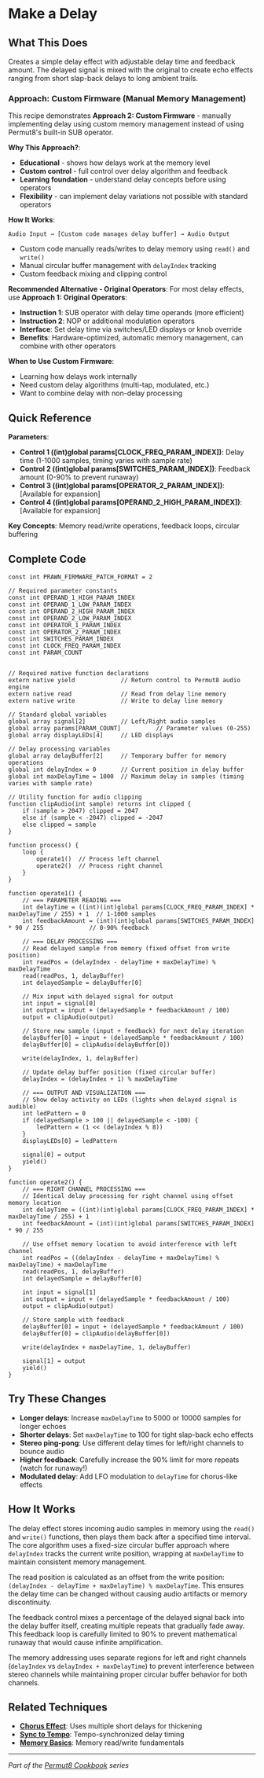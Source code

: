 # Make a Delay

## What This Does
Creates a simple delay effect with adjustable delay time and feedback amount. The delayed signal is mixed with the original to create echo effects ranging from short slap-back delays to long ambient trails.

### **Approach: Custom Firmware (Manual Memory Management)**

This recipe demonstrates **Approach 2: Custom Firmware** - manually implementing delay using custom memory management instead of using Permut8's built-in SUB operator.

**Why This Approach?**:
- **Educational** - shows how delays work at the memory level
- **Custom control** - full control over delay algorithm and feedback  
- **Learning foundation** - understand delay concepts before using operators
- **Flexibility** - can implement delay variations not possible with standard operators

**How It Works**:
```
Audio Input → [Custom code manages delay buffer] → Audio Output
```
- Custom code manually reads/writes to delay memory using `read()` and `write()`
- Manual circular buffer management with `delayIndex` tracking
- Custom feedback mixing and clipping control

**Recommended Alternative - Original Operators**:
For most delay effects, use **Approach 1: Original Operators**:
- **Instruction 1**: SUB operator with delay time operands (more efficient)
- **Instruction 2**: NOP or additional modulation operators
- **Interface**: Set delay time via switches/LED displays or knob override
- **Benefits**: Hardware-optimized, automatic memory management, can combine with other operators

**When to Use Custom Firmware**:
- Learning how delays work internally
- Need custom delay algorithms (multi-tap, modulated, etc.)
- Want to combine delay with non-delay processing

## Quick Reference
**Parameters**:
- **Control 1 ((int)global params[CLOCK_FREQ_PARAM_INDEX])**: Delay time (1-1000 samples, timing varies with sample rate)
- **Control 2 ((int)global params[SWITCHES_PARAM_INDEX])**: Feedback amount (0-90% to prevent runaway)
- **Control 3 ((int)global params[OPERATOR_2_PARAM_INDEX])**: [Available for expansion]
- **Control 4 ((int)global params[OPERAND_2_HIGH_PARAM_INDEX])**: [Available for expansion]

**Key Concepts**: Memory read/write operations, feedback loops, circular buffering

## Complete Code
```impala
const int PRAWN_FIRMWARE_PATCH_FORMAT = 2

// Required parameter constants
const int OPERAND_1_HIGH_PARAM_INDEX
const int OPERAND_1_LOW_PARAM_INDEX
const int OPERAND_2_HIGH_PARAM_INDEX
const int OPERAND_2_LOW_PARAM_INDEX
const int OPERATOR_1_PARAM_INDEX
const int OPERATOR_2_PARAM_INDEX
const int SWITCHES_PARAM_INDEX
const int CLOCK_FREQ_PARAM_INDEX
const int PARAM_COUNT


// Required native function declarations
extern native yield             // Return control to Permut8 audio engine
extern native read              // Read from delay line memory
extern native write             // Write to delay line memory

// Standard global variables
global array signal[2]          // Left/Right audio samples
global array params[PARAM_COUNT]          // Parameter values (0-255)
global array displayLEDs[4]     // LED displays

// Delay processing variables
global array delayBuffer[2]     // Temporary buffer for memory operations
global int delayIndex = 0       // Current position in delay buffer
global int maxDelayTime = 1000  // Maximum delay in samples (timing varies with sample rate)

// Utility function for audio clipping
function clipAudio(int sample) returns int clipped {
    if (sample > 2047) clipped = 2047
    else if (sample < -2047) clipped = -2047
    else clipped = sample
}

function process() {
    loop {
        operate1()  // Process left channel
        operate2()  // Process right channel
    }
}

function operate1() {
    // === PARAMETER READING ===
    int delayTime = ((int)(int)global params[CLOCK_FREQ_PARAM_INDEX] * maxDelayTime / 255) + 1  // 1-1000 samples
    int feedbackAmount = (int)(int)global params[SWITCHES_PARAM_INDEX] * 90 / 255             // 0-90% feedback
    
    // === DELAY PROCESSING ===
    // Read delayed sample from memory (fixed offset from write position)
    int readPos = (delayIndex - delayTime + maxDelayTime) % maxDelayTime
    read(readPos, 1, delayBuffer)
    int delayedSample = delayBuffer[0]
    
    // Mix input with delayed signal for output
    int input = signal[0]
    int output = input + (delayedSample * feedbackAmount / 100)
    output = clipAudio(output)
    
    // Store new sample (input + feedback) for next delay iteration
    delayBuffer[0] = input + (delayedSample * feedbackAmount / 100)
    delayBuffer[0] = clipAudio(delayBuffer[0])
    
    write(delayIndex, 1, delayBuffer)
    
    // Update delay buffer position (fixed circular buffer)
    delayIndex = (delayIndex + 1) % maxDelayTime
    
    // === OUTPUT AND VISUALIZATION ===
    // Show delay activity on LEDs (lights when delayed signal is audible)
    int ledPattern = 0
    if (delayedSample > 100 || delayedSample < -100) {
        ledPattern = (1 << (delayIndex % 8))
    }
    displayLEDs[0] = ledPattern
    
    signal[0] = output
    yield()
}

function operate2() {
    // === RIGHT CHANNEL PROCESSING ===
    // Identical delay processing for right channel using offset memory location
    int delayTime = ((int)(int)global params[CLOCK_FREQ_PARAM_INDEX] * maxDelayTime / 255) + 1
    int feedbackAmount = (int)(int)global params[SWITCHES_PARAM_INDEX] * 90 / 255
    
    // Use offset memory location to avoid interference with left channel
    int readPos = ((delayIndex - delayTime + maxDelayTime) % maxDelayTime) + maxDelayTime
    read(readPos, 1, delayBuffer)
    int delayedSample = delayBuffer[0]
    
    int input = signal[1]
    int output = input + (delayedSample * feedbackAmount / 100)
    output = clipAudio(output)
    
    // Store sample with feedback
    delayBuffer[0] = input + (delayedSample * feedbackAmount / 100)
    delayBuffer[0] = clipAudio(delayBuffer[0])
    
    write(delayIndex + maxDelayTime, 1, delayBuffer)
    
    signal[1] = output
    yield()
}

```

## Try These Changes
- **Longer delays**: Increase `maxDelayTime` to 5000 or 10000 samples for longer echoes
- **Shorter delays**: Set `maxDelayTime` to 100 for tight slap-back echo effects
- **Stereo ping-pong**: Use different delay times for left/right channels to bounce audio
- **Higher feedback**: Carefully increase the 90% limit for more repeats (watch for runaway!)
- **Modulated delay**: Add LFO modulation to `delayTime` for chorus-like effects

## How It Works
The delay effect stores incoming audio samples in memory using the `read()` and `write()` functions, then plays them back after a specified time interval. The core algorithm uses a fixed-size circular buffer approach where `delayIndex` tracks the current write position, wrapping at `maxDelayTime` to maintain consistent memory management.

The read position is calculated as an offset from the write position: `(delayIndex - delayTime + maxDelayTime) % maxDelayTime`. This ensures the delay time can be changed without causing audio artifacts or memory discontinuity.

The feedback control mixes a percentage of the delayed signal back into the delay buffer itself, creating multiple repeats that gradually fade away. This feedback loop is carefully limited to 90% to prevent mathematical runaway that would cause infinite amplification.

The memory addressing uses separate regions for left and right channels (`delayIndex` vs `delayIndex + maxDelayTime`) to prevent interference between stereo channels while maintaining proper circular buffer behavior for both channels.

## Related Techniques
- **[Chorus Effect](#chorus-effect)**: Uses multiple short delays for thickening
- **[Sync to Tempo](#sync-to-tempo)**: Tempo-synchronized delay timing
- **[Memory Basics](#memory-basics)**: Memory read/write fundamentals

---
*Part of the [Permut8 Cookbook](#permut8-cookbook) series*